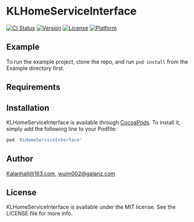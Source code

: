 # KLHomeServiceInterface

[![CI Status](https://img.shields.io/travis/Kalanhall@163.com/KLHomeServiceInterface.svg?style=flat)](https://travis-ci.org/Kalanhall@163.com/KLHomeServiceInterface)
[![Version](https://img.shields.io/cocoapods/v/KLHomeServiceInterface.svg?style=flat)](https://cocoapods.org/pods/KLHomeServiceInterface)
[![License](https://img.shields.io/cocoapods/l/KLHomeServiceInterface.svg?style=flat)](https://cocoapods.org/pods/KLHomeServiceInterface)
[![Platform](https://img.shields.io/cocoapods/p/KLHomeServiceInterface.svg?style=flat)](https://cocoapods.org/pods/KLHomeServiceInterface)

## Example

To run the example project, clone the repo, and run `pod install` from the Example directory first.

## Requirements

## Installation

KLHomeServiceInterface is available through [CocoaPods](https://cocoapods.org). To install
it, simply add the following line to your Podfile:

```ruby
pod 'KLHomeServiceInterface'
```

## Author

Kalanhall@163.com, wujm002@galanz.com

## License

KLHomeServiceInterface is available under the MIT license. See the LICENSE file for more info.
